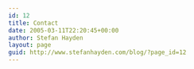 ```yaml
---
id: 12
title: Contact
date: 2005-03-11T22:20:45+00:00
author: Stefan Hayden
layout: page
guid: http://www.stefanhayden.com/blog/?page_id=12
---
```

<!--contact form-->